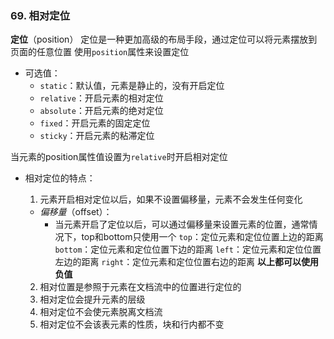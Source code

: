 ### 69. 相对定位
**定位**（position）
定位是一种更加高级的布局手段，通过定位可以将元素摆放到页面的任意位置
使用`position`属性来设置定位
- 可选值：
    - `static`：默认值，元素是静止的，没有开启定位
    - `relative`：开启元素的相对定位
    - `absolute`：开启元素的绝对定位
    - `fixed`：开启元素的固定定位
    - `sticky`：开启元素的粘滞定位

当元素的position属性值设置为`relative`时开启相对定位
- 相对定位的特点：
    1. 元素开启相对定位以后，如果不设置偏移量，元素不会发生任何变化
    - *偏移量*（offset）：
        - 当元素开启了定位以后，可以通过偏移量来设置元素的位置，通常情况下，top和bottom只使用一个
        `top`：定位元素和定位位置上边的距离
        `bottom`：定位元素和定位位置下边的距离
        `left`：定位元素和定位位置左边的距离
        `right`：定位元素和定位位置右边的距离
        **以上都可以使用负值**
    
    2. 相对位置是参照于元素在文档流中的位置进行定位的
    3. 相对定位会提升元素的层级
    4. 相对定位不会使元素脱离文档流
    5. 相对定位不会该表元素的性质，块和行内都不变
